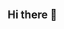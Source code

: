 ## Hi there 👋

<!--
**LeeChaeEun129/LeeChaeEun129** is a ✨ _special_ ✨ repository because its `README.md` (this file) appears on your GitHub profile.

Here are some ideas to get you started:

I'm a **2nd-year Computer Engineering student** at **Yeungnam University**.  
I'm passionate about creating things through code and always looking to grow as a developer.  


Tech Stack
- Languages: Python, C, html
- Currently Learning: C++, JavaScript

Contact
- Email: celee144-@gmail.com

-->
